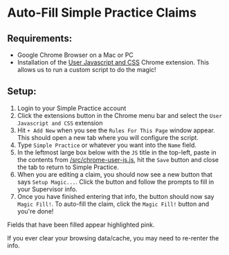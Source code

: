 # Auto-Fill Simple Practice Claims

## Requirements: 

* Google Chrome Browser on a Mac or PC
* Installation of the <a href="https://chrome.google.com/webstore/detail/user-javascript-and-css/nbhcbdghjpllgmfilhnhkllmkecfmpld" target="_blank">User Javascript and CSS</a> Chrome extension. This allows us to run a custom script to do the magic!

## Setup: 

1. Login to your Simple Practice account
2. Click the extensions button in the Chrome menu bar and select the `User Javascript and CSS` extension
3. Hit `+ Add New` when you see the `Rules For This Page` window appear. This should open a new tab where you will configure the script.
4. Type `Simple Practice` or whatever you want into the `Name` field.
5. In the leftmost large box below with the `JS` title in the top-left, paste in the contents from [/src/chrome-user-js.js](/src/chrome-user-js.js), hit the `Save` button and close the tab to return to Simple Practice.
6. When you are editing a claim, you should now see a new button that says `Setup Magic...`. Click the button and follow the prompts to fill in your Supervisor info.
7. Once you have finished entering that info, the button should now say `Magic Fill!`. To auto-fill the claim, click the `Magic Fill!` button and you're done!

Fields that have been filled appear highlighted pink.

If you ever clear your browsing data/cache, you may need to re-renter the info.
